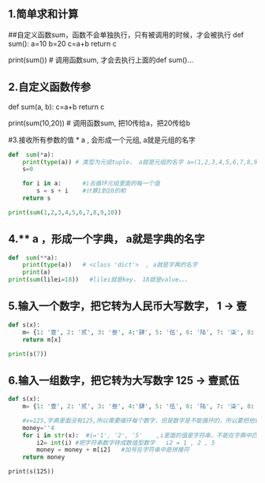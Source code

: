 ## 1.简单求和计算
##自定义函数sum，函数不会单独执行，只有被调用的时候，才会被执行
def sum():
    a=10
    b=20
    c=a+b
    return c

print(sum())  # 调用函数sum, 才会去执行上面的def sum()...


## 2.自定义函数传参
def sum(a, b):
    c=a+b
    return c

print(sum(10,20))  # 调用函数sum, 把10传给a，把20传给b



#3.接收所有参数的值 * a   , 会形成一个元组, a就是元组的名字
```python
def  sum(*a):
    print(type(a)) # 类型为元组tuple， a就是元组的名字 a=(1,2,3,4,5,6,7,8,9,10)
    s=0

	for i in a:      #i去循环元组里面的每一个值
        s = s + i    #计算1到10的和
    return s

print(sum(1,2,3,4,5,6,7,8,9,10))
```
## 4.** a ，形成一个字典， a就是字典的名字
```python
def  sum(**a):
    print(type(a))   # <class 'dict'>  , a就是字典的名字
    print(a)
print(sum(lilei=18))   #lilei就是key， 18就是value、、、
```
## 5.输入一个数字，把它转为人民币大写数字， 1 →  壹
```python
def s(x):
    m= {1: '壹', 2: '贰', 3: '叁', 4:'肆', 5: '伍', 6: '陆', 7: '柒', 8: '捌', 9: '玖', 0: '零'}
    return m[x]

print(s(7))
```

## 6.输入一组数字，把它转为大写数字   125 →  壹贰伍
```python
def s(x):
    m= {1: '壹', 2: '贰', 3: '叁', 4:'肆', 5: '伍', 6: '陆', 7: '柒', 8: '捌', 9: '玖', 0: '零'}

    #x=125,字典里面没有125,所以需要循环每个数字，但是数字是不能循环的，所以要把他转为字符串才能循环
    money=''4
    for i in str(x):  #i='1', '2', '5'    ,i里面的值是字符串，不能在字典中匹配，需要转成数字
        i2= int(i) #把字符串数字转成数值型数字   i2 = 1 , 2 , 5
        money = money + m[i2]   #加号在字符串中是拼接符
    return money
```
`print(s(125))`
